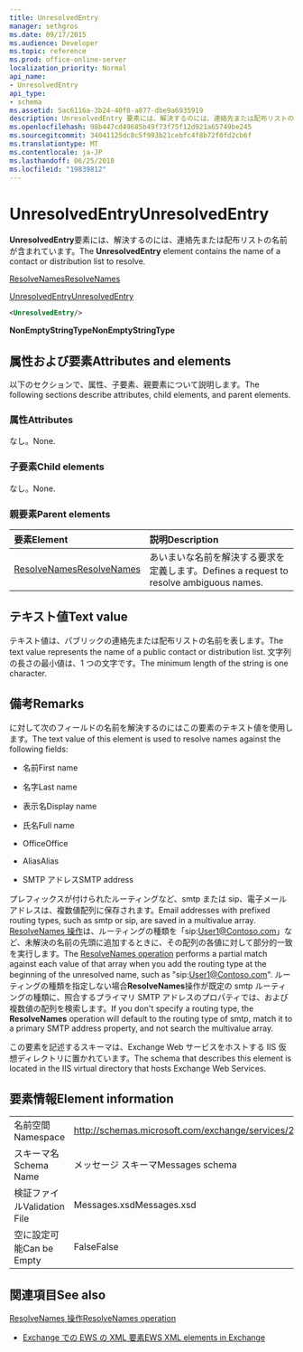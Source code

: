 ```yaml
---
title: UnresolvedEntry
manager: sethgros
ms.date: 09/17/2015
ms.audience: Developer
ms.topic: reference
ms.prod: office-online-server
localization_priority: Normal
api_name:
- UnresolvedEntry
api_type:
- schema
ms.assetid: 5ac6116a-3b24-40f8-a877-dbe9a6935919
description: UnresolvedEntry 要素には、解決するのには、連絡先または配布リストの名前が含まれています。
ms.openlocfilehash: 98b447cd49685b49f73f75f12d921a65749be245
ms.sourcegitcommit: 34041125dc8c5f993b21cebfc4f8b72f0fd2cb6f
ms.translationtype: MT
ms.contentlocale: ja-JP
ms.lasthandoff: 06/25/2018
ms.locfileid: "19839812"
---
```

# <a name="unresolvedentry"></a><span data-ttu-id="1fda8-103">UnresolvedEntry</span><span class="sxs-lookup"><span data-stu-id="1fda8-103">UnresolvedEntry</span></span>

<span data-ttu-id="1fda8-104">**UnresolvedEntry**要素には、解決するのには、連絡先または配布リストの名前が含まれています。</span><span class="sxs-lookup"><span data-stu-id="1fda8-104">The **UnresolvedEntry** element contains the name of a contact or distribution list to resolve.</span></span> 
  
[<span data-ttu-id="1fda8-105">ResolveNames</span><span class="sxs-lookup"><span data-stu-id="1fda8-105">ResolveNames</span></span>](resolvenames.md)
  
[<span data-ttu-id="1fda8-106">UnresolvedEntry</span><span class="sxs-lookup"><span data-stu-id="1fda8-106">UnresolvedEntry</span></span>](unresolvedentry.md)
  
```xml
<UnresolvedEntry/>
```

 <span data-ttu-id="1fda8-107">**NonEmptyStringType**</span><span class="sxs-lookup"><span data-stu-id="1fda8-107">**NonEmptyStringType**</span></span>
## <a name="attributes-and-elements"></a><span data-ttu-id="1fda8-108">属性および要素</span><span class="sxs-lookup"><span data-stu-id="1fda8-108">Attributes and elements</span></span>

<span data-ttu-id="1fda8-109">以下のセクションで、属性、子要素、親要素について説明します。</span><span class="sxs-lookup"><span data-stu-id="1fda8-109">The following sections describe attributes, child elements, and parent elements.</span></span>
  
### <a name="attributes"></a><span data-ttu-id="1fda8-110">属性</span><span class="sxs-lookup"><span data-stu-id="1fda8-110">Attributes</span></span>

<span data-ttu-id="1fda8-111">なし。</span><span class="sxs-lookup"><span data-stu-id="1fda8-111">None.</span></span>
  
### <a name="child-elements"></a><span data-ttu-id="1fda8-112">子要素</span><span class="sxs-lookup"><span data-stu-id="1fda8-112">Child elements</span></span>

<span data-ttu-id="1fda8-113">なし。</span><span class="sxs-lookup"><span data-stu-id="1fda8-113">None.</span></span>
  
### <a name="parent-elements"></a><span data-ttu-id="1fda8-114">親要素</span><span class="sxs-lookup"><span data-stu-id="1fda8-114">Parent elements</span></span>

|<span data-ttu-id="1fda8-115">**要素**</span><span class="sxs-lookup"><span data-stu-id="1fda8-115">**Element**</span></span>|<span data-ttu-id="1fda8-116">**説明**</span><span class="sxs-lookup"><span data-stu-id="1fda8-116">**Description**</span></span>|
|:-----|:-----|
|[<span data-ttu-id="1fda8-117">ResolveNames</span><span class="sxs-lookup"><span data-stu-id="1fda8-117">ResolveNames</span></span>](resolvenames.md) <br/> |<span data-ttu-id="1fda8-118">あいまいな名前を解決する要求を定義します。</span><span class="sxs-lookup"><span data-stu-id="1fda8-118">Defines a request to resolve ambiguous names.</span></span>  <br/> |
   
## <a name="text-value"></a><span data-ttu-id="1fda8-119">テキスト値</span><span class="sxs-lookup"><span data-stu-id="1fda8-119">Text value</span></span>

<span data-ttu-id="1fda8-120">テキスト値は、パブリックの連絡先または配布リストの名前を表します。</span><span class="sxs-lookup"><span data-stu-id="1fda8-120">The text value represents the name of a public contact or distribution list.</span></span> <span data-ttu-id="1fda8-121">文字列の長さの最小値は、1 つの文字です。</span><span class="sxs-lookup"><span data-stu-id="1fda8-121">The minimum length of the string is one character.</span></span>
  
## <a name="remarks"></a><span data-ttu-id="1fda8-122">備考</span><span class="sxs-lookup"><span data-stu-id="1fda8-122">Remarks</span></span>

<span data-ttu-id="1fda8-123">に対して次のフィールドの名前を解決するのにはこの要素のテキスト値を使用します。</span><span class="sxs-lookup"><span data-stu-id="1fda8-123">The text value of this element is used to resolve names against the following fields:</span></span>
  
- <span data-ttu-id="1fda8-124">名前</span><span class="sxs-lookup"><span data-stu-id="1fda8-124">First name</span></span>
    
- <span data-ttu-id="1fda8-125">名字</span><span class="sxs-lookup"><span data-stu-id="1fda8-125">Last name</span></span>
    
- <span data-ttu-id="1fda8-126">表示名</span><span class="sxs-lookup"><span data-stu-id="1fda8-126">Display name</span></span>
    
- <span data-ttu-id="1fda8-127">氏名</span><span class="sxs-lookup"><span data-stu-id="1fda8-127">Full name</span></span>
    
- <span data-ttu-id="1fda8-128">Office</span><span class="sxs-lookup"><span data-stu-id="1fda8-128">Office</span></span>
    
- <span data-ttu-id="1fda8-129">Alias</span><span class="sxs-lookup"><span data-stu-id="1fda8-129">Alias</span></span>
    
- <span data-ttu-id="1fda8-130">SMTP アドレス</span><span class="sxs-lookup"><span data-stu-id="1fda8-130">SMTP address</span></span>
    
<span data-ttu-id="1fda8-131">プレフィックスが付けられたルーティングなど、smtp または sip、電子メール アドレスは、複数値配列に保存されます。</span><span class="sxs-lookup"><span data-stu-id="1fda8-131">Email addresses with prefixed routing types, such as smtp or sip, are saved in a multivalue array.</span></span> <span data-ttu-id="1fda8-132">[ResolveNames 操作](resolvenames-operation.md)は、ルーティングの種類を「sip:User1@Contoso.com」など、未解決の名前の先頭に追加するときに、その配列の各値に対して部分的一致を実行します。</span><span class="sxs-lookup"><span data-stu-id="1fda8-132">The [ResolveNames operation](resolvenames-operation.md) performs a partial match against each value of that array when you add the routing type at the beginning of the unresolved name, such as "sip:User1@Contoso.com".</span></span> <span data-ttu-id="1fda8-133">ルーティングの種類を指定しない場合**ResolveNames**操作が既定の smtp ルーティングの種類に、照合するプライマリ SMTP アドレスのプロパティでは、および複数値の配列を検索します。</span><span class="sxs-lookup"><span data-stu-id="1fda8-133">If you don't specify a routing type, the **ResolveNames** operation will default to the routing type of smtp, match it to a primary SMTP address property, and not search the multivalue array.</span></span> 
  
<span data-ttu-id="1fda8-134">この要素を記述するスキーマは、Exchange Web サービスをホストする IIS 仮想ディレクトリに置かれています。</span><span class="sxs-lookup"><span data-stu-id="1fda8-134">The schema that describes this element is located in the IIS virtual directory that hosts Exchange Web Services.</span></span>
  
## <a name="element-information"></a><span data-ttu-id="1fda8-135">要素情報</span><span class="sxs-lookup"><span data-stu-id="1fda8-135">Element information</span></span>

|||
|:-----|:-----|
|<span data-ttu-id="1fda8-136">名前空間</span><span class="sxs-lookup"><span data-stu-id="1fda8-136">Namespace</span></span>  <br/> |http://schemas.microsoft.com/exchange/services/2006/messages  <br/> |
|<span data-ttu-id="1fda8-137">スキーマ名</span><span class="sxs-lookup"><span data-stu-id="1fda8-137">Schema Name</span></span>  <br/> |<span data-ttu-id="1fda8-138">メッセージ スキーマ</span><span class="sxs-lookup"><span data-stu-id="1fda8-138">Messages schema</span></span>  <br/> |
|<span data-ttu-id="1fda8-139">検証ファイル</span><span class="sxs-lookup"><span data-stu-id="1fda8-139">Validation File</span></span>  <br/> |<span data-ttu-id="1fda8-140">Messages.xsd</span><span class="sxs-lookup"><span data-stu-id="1fda8-140">Messages.xsd</span></span>  <br/> |
|<span data-ttu-id="1fda8-141">空に設定可能</span><span class="sxs-lookup"><span data-stu-id="1fda8-141">Can be Empty</span></span>  <br/> |<span data-ttu-id="1fda8-142">False</span><span class="sxs-lookup"><span data-stu-id="1fda8-142">False</span></span>  <br/> |
   
## <a name="see-also"></a><span data-ttu-id="1fda8-143">関連項目</span><span class="sxs-lookup"><span data-stu-id="1fda8-143">See also</span></span>



[<span data-ttu-id="1fda8-144">ResolveNames 操作</span><span class="sxs-lookup"><span data-stu-id="1fda8-144">ResolveNames operation</span></span>](resolvenames-operation.md)


- [<span data-ttu-id="1fda8-145">Exchange での EWS の XML 要素</span><span class="sxs-lookup"><span data-stu-id="1fda8-145">EWS XML elements in Exchange</span></span>](ews-xml-elements-in-exchange.md)

